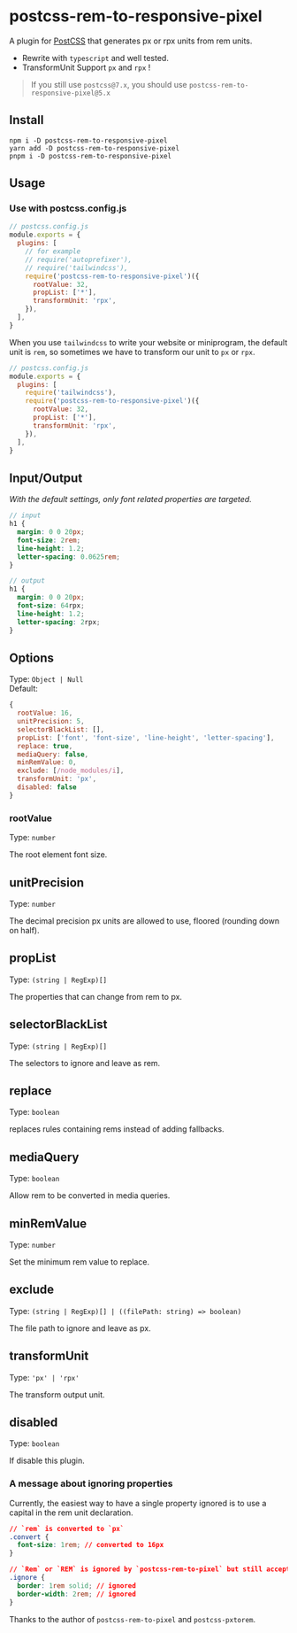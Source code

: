 # postcss-rem-to-responsive-pixel

A plugin for [PostCSS](https://github.com/ai/postcss) that generates px or rpx units from rem units.

- Rewrite with `typescript` and well tested.
- TransformUnit Support `px` and `rpx` !

> If you still use `postcss@7.x`, you should use `postcss-rem-to-responsive-pixel@5.x`

## Install

```shell
npm i -D postcss-rem-to-responsive-pixel
yarn add -D postcss-rem-to-responsive-pixel
pnpm i -D postcss-rem-to-responsive-pixel
```

## Usage

### Use with postcss.config.js

```js
// postcss.config.js
module.exports = {
  plugins: [
    // for example
    // require('autoprefixer'),
    // require('tailwindcss'),
    require('postcss-rem-to-responsive-pixel')({
      rootValue: 32,
      propList: ['*'],
      transformUnit: 'rpx',
    }),
  ],
}
```

When you use `tailwindcss` to write your website or miniprogram, the default unit is `rem`, so sometimes we have to transform our unit to `px` or `rpx`.

```js
// postcss.config.js
module.exports = {
  plugins: [
    require('tailwindcss'),
    require('postcss-rem-to-responsive-pixel')({
      rootValue: 32,
      propList: ['*'],
      transformUnit: 'rpx',
    }),
  ],
}
```

## Input/Output

_With the default settings, only font related properties are targeted._

```scss
// input
h1 {
  margin: 0 0 20px;
  font-size: 2rem;
  line-height: 1.2;
  letter-spacing: 0.0625rem;
}

// output
h1 {
  margin: 0 0 20px;
  font-size: 64rpx;
  line-height: 1.2;
  letter-spacing: 2rpx;
}
```

## Options

Type: `Object | Null`  
Default:

```js
{
  rootValue: 16,
  unitPrecision: 5,
  selectorBlackList: [],
  propList: ['font', 'font-size', 'line-height', 'letter-spacing'],
  replace: true,
  mediaQuery: false,
  minRemValue: 0,
  exclude: [/node_modules/i],
  transformUnit: 'px',
  disabled: false
}
```

### rootValue

Type: `number`

The root element font size.

## unitPrecision

Type: `number`

The decimal precision px units are allowed to use, floored (rounding down on half).

## propList

Type: `(string | RegExp)[]`

The properties that can change from rem to px.

## selectorBlackList

Type: `(string | RegExp)[]`

The selectors to ignore and leave as rem.

## replace

Type: `boolean`

replaces rules containing rems instead of adding fallbacks.

## mediaQuery

Type: `boolean`

Allow rem to be converted in media queries.

## minRemValue

Type: `number`

Set the minimum rem value to replace.

## exclude

Type: `(string | RegExp)[] | ((filePath: string) => boolean)`

The file path to ignore and leave as px.

## transformUnit

Type: `'px' | 'rpx'`

The transform output unit.

## disabled

Type: `boolean`

If disable this plugin.

### A message about ignoring properties

Currently, the easiest way to have a single property ignored is to use a capital in the rem unit declaration.

```css
// `rem` is converted to `px`
.convert {
  font-size: 1rem; // converted to 16px
}

// `Rem` or `REM` is ignored by `postcss-rem-to-pixel` but still accepted by browsers
.ignore {
  border: 1rem solid; // ignored
  border-width: 2rem; // ignored
}
```

Thanks to the author of `postcss-rem-to-pixel` and `postcss-pxtorem`.
